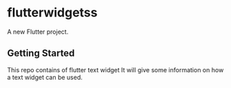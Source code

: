# flutterwidgetss

A new Flutter project.

## Getting Started
This repo contains  of flutter text widget
It will give some information on how a text widget can be used.

